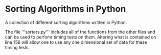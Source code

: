 # Sorting Algorithms in Python

A collection of different sorting algorithms written in Python.

The file '''sorters.py''' includes all of the functions from the
other files and can be used to perfomr timing tests on them. Altering
what is contained on line 158 will allow one to use any one dimensional
set of data for these timing tests.
